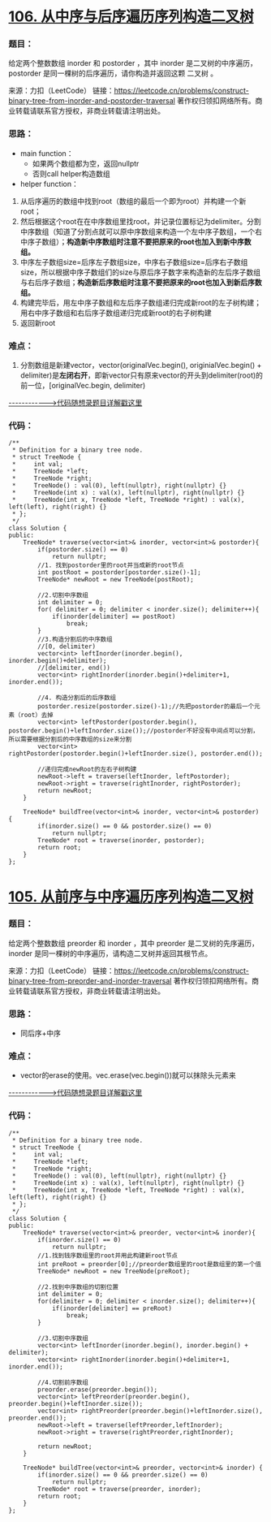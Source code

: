 # [106. 从中序与后序遍历序列构造二叉树](https://leetcode.cn/problems/construct-binary-tree-from-inorder-and-postorder-traversal/)
### 题目：
给定两个整数数组 inorder 和 postorder ，其中 inorder 是二叉树的中序遍历， postorder 是同一棵树的后序遍历，请你构造并返回这颗 二叉树 。

来源：力扣（LeetCode）
链接：https://leetcode.cn/problems/construct-binary-tree-from-inorder-and-postorder-traversal
著作权归领扣网络所有。商业转载请联系官方授权，非商业转载请注明出处。

### 思路：
- main function：
  - 如果两个数组都为空，返回nullptr
  - 否则call helper构造数组
- helper function：
1. 从后序遍历的数组中找到root（数组的最后一个即为root）并构建一个新root；
2. 然后根据这个root在在中序数组里找root，并记录位置标记为delimiter。分割中序数组（知道了分割点就可以原中序数组来构造一个左中序子数组，一个右中序子数组）；**构造新中序数组时注意不要把原来的root也加入到新中序数组。**
3. 中序左子数组size=后序左子数组size，中序右子数组size=后序右子数组size，所以根据中序子数组们的size与原后序子数字来构造新的左后序子数组与右后序子数组；**构造新后序数组时注意不要把原来的root也加入到新后序数组。**
4. 构建完毕后，用左中序子数组和左后序子数组递归完成新root的左子树构建；用右中序子数组和右后序子数组递归完成新root的右子树构建
5. 返回新root

### 难点：
1. 分割数组是新建vector，vector(originalVec.begin(), originialVec.begin() + delimiter)是**左闭右开**，即新vector只有原来vector的开头到delimiter(root)的前一位，[originalVec.begin, delimiter)

[------------>代码随想录题目详解戳这里](https://programmercarl.com/0106.%E4%BB%8E%E4%B8%AD%E5%BA%8F%E4%B8%8E%E5%90%8E%E5%BA%8F%E9%81%8D%E5%8E%86%E5%BA%8F%E5%88%97%E6%9E%84%E9%80%A0%E4%BA%8C%E5%8F%89%E6%A0%91.html)


### 代码：  
```
/**
 * Definition for a binary tree node.
 * struct TreeNode {
 *     int val;
 *     TreeNode *left;
 *     TreeNode *right;
 *     TreeNode() : val(0), left(nullptr), right(nullptr) {}
 *     TreeNode(int x) : val(x), left(nullptr), right(nullptr) {}
 *     TreeNode(int x, TreeNode *left, TreeNode *right) : val(x), left(left), right(right) {}
 * };
 */
class Solution {
public:
    TreeNode* traverse(vector<int>& inorder, vector<int>& postorder){
        if(postorder.size() == 0)
            return nullptr;
        //1. 找到postorder里的root并当成新的root节点
        int postRoot = postorder[postorder.size()-1];
        TreeNode* newRoot = new TreeNode(postRoot);

        //2.切割中序数组
        int delimiter = 0;
        for( delimiter = 0; delimiter < inorder.size(); delimiter++){
            if(inorder[delimiter] == postRoot)
                break;
        }
        //3.构造分割后的中序数组
        //[0, delimiter)
        vector<int> leftInorder(inorder.begin(), inorder.begin()+delimiter);
        //[delimiter, end())
        vector<int> rightInorder(inorder.begin()+delimiter+1, inorder.end());

        //4. 构造分割后的后序数组
        postorder.resize(postorder.size()-1);//先把postorder的最后一个元素（root）去掉
        vector<int> leftPostorder(postorder.begin(), postorder.begin()+leftInorder.size());//postorder不好没有中间点可以分割，所以需要根据分割后的中序数组的size来分割
        vector<int> rightPostorder(postorder.begin()+leftInorder.size(), postorder.end());

        //递归完成newRoot的左右子树构建
        newRoot->left = traverse(leftInorder, leftPostorder);
        newRoot->right = traverse(rightInorder, rightPostorder);
        return newRoot;
    }

    TreeNode* buildTree(vector<int>& inorder, vector<int>& postorder) {
        if(inorder.size() == 0 && postorder.size() == 0)
            return nullptr;
        TreeNode* root = traverse(inorder, postorder);
        return root;
    }
};
```

# [105. 从前序与中序遍历序列构造二叉树](https://leetcode.cn/problems/construct-binary-tree-from-preorder-and-inorder-traversal/)
### 题目：
给定两个整数数组 preorder 和 inorder ，其中 preorder 是二叉树的先序遍历， inorder 是同一棵树的中序遍历，请构造二叉树并返回其根节点。

来源：力扣（LeetCode）
链接：https://leetcode.cn/problems/construct-binary-tree-from-preorder-and-inorder-traversal
著作权归领扣网络所有。商业转载请联系官方授权，非商业转载请注明出处。

### 思路：
- 同后序+中序

### 难点：
- vector的erase的使用。vec.erase(vec.begin())就可以抹除头元素来

[------------>代码随想录题目详解戳这里](https://programmercarl.com/0106.%E4%BB%8E%E4%B8%AD%E5%BA%8F%E4%B8%8E%E5%90%8E%E5%BA%8F%E9%81%8D%E5%8E%86%E5%BA%8F%E5%88%97%E6%9E%84%E9%80%A0%E4%BA%8C%E5%8F%89%E6%A0%91.html )


### 代码：  
```
/**
 * Definition for a binary tree node.
 * struct TreeNode {
 *     int val;
 *     TreeNode *left;
 *     TreeNode *right;
 *     TreeNode() : val(0), left(nullptr), right(nullptr) {}
 *     TreeNode(int x) : val(x), left(nullptr), right(nullptr) {}
 *     TreeNode(int x, TreeNode *left, TreeNode *right) : val(x), left(left), right(right) {}
 * };
 */
class Solution {
public:
    TreeNode* traverse(vector<int>& preorder, vector<int>& inorder){
        if(inorder.size() == 0)
            return nullptr;
        //1.找到钱序数组里的root并用此构建新root节点
        int preRoot = preorder[0];//preorder数组里的root是数组里的第一个值
        TreeNode* newRoot = new TreeNode(preRoot);
    
        //2.找到中序数组的切割位置
        int delimiter = 0;
        for(delimiter = 0; delimiter < inorder.size(); delimiter++){
            if(inorder[delimiter] == preRoot)
                break;
        }

        //3.切割中序数组
        vector<int> leftInorder(inorder.begin(), inorder.begin() + delimiter);
        vector<int> rightInorder(inorder.begin()+delimiter+1, inorder.end());
     
        //4.切割前序数组
        preorder.erase(preorder.begin());
        vector<int> leftPreorder(preorder.begin(), preorder.begin()+leftInorder.size());
        vector<int> rightPreorder(preorder.begin()+leftInorder.size(), preorder.end());
        newRoot->left = traverse(leftPreorder,leftInorder);
        newRoot->right = traverse(rightPreorder,rightInorder);
        
        return newRoot;
    }

    TreeNode* buildTree(vector<int>& preorder, vector<int>& inorder) {
        if(inorder.size() == 0 && preorder.size() == 0)
            return nullptr;
        TreeNode* root = traverse(preorder, inorder);
        return root;
    }
};
```